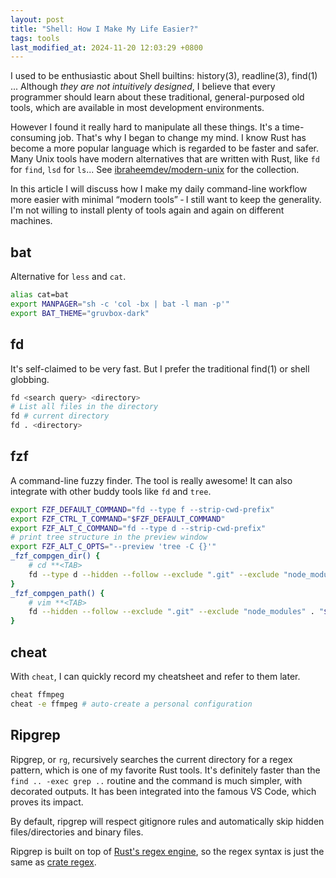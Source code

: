 ```yaml
---
layout: post
title: "Shell: How I Make My Life Easier?"
tags: tools
last_modified_at: 2024-11-20 12:03:29 +0800
---
```


I used to be enthusiastic about Shell builtins: history(3), readline(3), find(1)
... Although *they are not intuitively designed*, I believe that every
programmer should learn about these traditional, general-purposed old tools,
which are available in most development environments.

However I found it really hard to manipulate all these things. It's a
time-consuming job. That's why I began to change my mind. I know Rust has become
a more popular language which is regarded to be faster and safer. Many Unix
tools have modern alternatives that are written with Rust, like `fd` for `find`,
`lsd` for `ls`... See [ibraheemdev/modern-unix](https://github.com/ibraheemdev/modern-unix) for the collection.

In this article I will discuss how I make my daily command-line workflow more
easier with minimal “modern tools” ‐ I still want to keep the generality. I'm
not willing to install plenty of tools again and again on different
machines.


## bat

Alternative for `less` and `cat`.

```sh
alias cat=bat
export MANPAGER="sh -c 'col -bx | bat -l man -p'"
export BAT_THEME="gruvbox-dark"
```


## fd

It's self-claimed to be very fast. But I prefer the traditional find(1) or shell
globbing.

```sh
fd <search query> <directory>
# List all files in the directory
fd # current directory
fd . <directory>
```


## fzf

A command-line fuzzy finder. The tool is really awesome! It can also integrate
with other buddy tools like `fd` and `tree`.

```sh
export FZF_DEFAULT_COMMAND="fd --type f --strip-cwd-prefix"
export FZF_CTRL_T_COMMAND="$FZF_DEFAULT_COMMAND"
export FZF_ALT_C_COMMAND="fd --type d --strip-cwd-prefix"
# print tree structure in the preview window
export FZF_ALT_C_OPTS="--preview 'tree -C {}'"
_fzf_compgen_dir() {
    # cd **<TAB>
    fd --type d --hidden --follow --exclude ".git" --exclude "node_modules" . "$1"
}
_fzf_compgen_path() {
    # vim **<TAB>
    fd --hidden --follow --exclude ".git" --exclude "node_modules" . "$1"
}
```


## cheat

With `cheat`, I can quickly record my cheatsheet and refer to them later.

```sh
cheat ffmpeg
cheat -e ffmpeg # auto-create a personal configuration
```


## Ripgrep

Ripgrep, or `rg`, recursively searches the current directory for a regex
pattern, which is one of my favorite Rust tools. It's definitely faster than the
`find .. -exec grep ..` routine and the command is much simpler, with decorated
outputs. It has been integrated into the famous VS Code, which proves its
impact.

By default, ripgrep will respect gitignore rules and automatically skip hidden
files/directories and binary files.

Ripgrep is built on top of [Rust's regex engine](https://github.com/rust-lang/regex), so the regex syntax is just the
same as [crate regex](https://docs.rs/regex/1.10.5/regex/#syntax).
